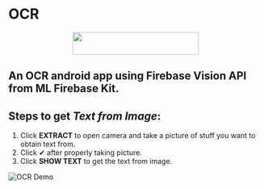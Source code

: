 # OCR

<p align="center">
  <img src="https://lh3.googleusercontent.com/xGkgwK9lsjm0Kf4y1oO9phFV1-C1qNobjrXbh-xbIA2N7lYuKsMx_L7-NmuRavKOQdKa" width="250" height="45">
 </p>

## An OCR android app using Firebase Vision API from ML Firebase Kit.

## Steps to get *Text from Image*:

1. Click **EXTRACT** to open camera and take a picture of stuff you want to obtain text from. 
2. Click ✔ after properly taking picture.
3. Click **SHOW TEXT** to get the text from image.


![OCR Demo](https://github.com/girishgr8/OCR/blob/master/OCR.gif)

